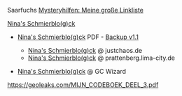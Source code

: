 Saarfuchs [Mysteryhilfen: Meine große Linkliste](https://www.saarfuchs.com/mysteryhilfen/mysteryhilfen-meine-grosse-linkliste)

[Nina's Schmierblo(g)ck](http://www.justchaos.de/)
- [Nina's Schmierblo(g)ck](http://bit.ly/ninasmysteriesolverblogalspdf) PDF - [Backup v1.1](./backup/ninas_schmierblogck_mysteries_loesen_als.pdf)
    - [Nina's Schmierblo(g)ck](http://www.justchaos.de/blog/ninas_schmierblogck_mysteries_loesen_als.pdf) @ justchaos.de
    - [Nina's Schmierblo(g)ck](https://prattenberg.lima-city.de/lostresviajeros/documents/ninas_schmierblogck_mysteries_loesen_als.pdf) @ prattenberg.lima-city.de

- [Nina's Schmierblo(g)ck](https://blog.gcwizard.net/manual/losen-von-mysteries/ninas-schmierblogck/) @ GC Wizard

https://geoleaks.com/MIJN_CODEBOEK_DEEL_3.pdf